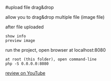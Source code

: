 ﻿#upload file drag&drop

allow you to drag&drop multiple file (image file)

after file uploaded

	show info
	preview image

run the project, open browser at localhost:8080

	at root (this folder), open command-line
	php -S 0.0.0.0:8080

[review on YouTube](https://youtu.be/2UbOec42cPc)